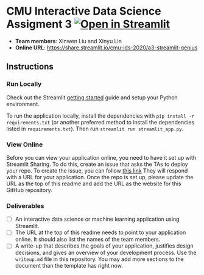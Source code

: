 # CMU Interactive Data Science Assigment 3 [![Open in Streamlit](https://static.streamlit.io/badges/streamlit_badge_black_white.svg)](https://share.streamlit.io/cmu-ids-2020/a3-streamlit-genius)

* **Team members**: Xinwen Liu and Xinyu Lin
* **Online URL**: https://share.streamlit.io/cmu-ids-2020/a3-streamlit-genius

## Instructions

### Run Locally

Check out the Streamlit [getting started](https://docs.streamlit.io/en/stable/getting_started.html) guide and setup your Python environment.

To run the application locally, install the dependencies with `pip install -r requirements.txt` (or another preferred method to install the dependencies listed in `requirements.txt`). Then run `streamlit run streamlit_app.py`.

### View Online

Before you can view your application online, you need to have it set up with Streamlit Sharing. To do this, create an issue that asks the TAs to deploy your repo. To create the issue, you can follow [this link](../../issues/new?body=Dear+TAs%2C+please+add+our+repo+to+Streamlit+sharing+and+then+respond+to+this+issue+with+the+URL+to+the+deployed+application.&title=Setup+Streamlit+sharing&assignees=aditya5558,kunalkhadilkar,erbmoth) They will respond with a URL for your application. Once the repo is set up, please update the URL as the top of this readme and add the URL as the website for this GitHub repository.

### Deliverables

- [ ] An interactive data science or machine learning application using Streamlit.
- [ ] The URL at the top of this readme needs to point to your application online. It should also list the names of the team members. 
- [ ] A write-up that describes the goals of your application, justifies design decisions, and gives an overview of your development process. Use the `writeup.md` file in this repository. You may add more sections to the document than the template has right now.
